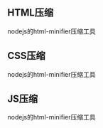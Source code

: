 ## HTML压缩

nodejs的html-minifier压缩工具

## CSS压缩

nodejs的html-minifier压缩工具

## JS压缩

nodejs的html-minifier压缩工具